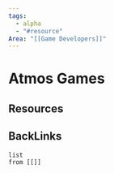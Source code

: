 ```yaml
---
tags:
  - alpha
  - "#resource"
Area: "[[Game Developers]]"
---
```


# Atmos Games


## Resources


## BackLinks

```dataview
list
from [[]]
```

